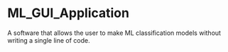 # ML_GUI_Application
A software that allows the user to make ML classification models without writing a single line of code.

